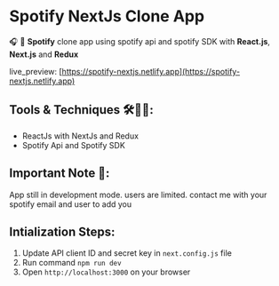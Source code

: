 # Spotify NextJs Clone App

🎧 🎵 **Spotify** clone app using spotify api and spotify SDK with **React.js**, **Next.js** and **Redux**

live_preview: [https://spotify-nextjs.netlify.app](https://spotify-nextjs.netlify.app)

## Tools & Techniques 🛠👨‍💻:
- ReactJs with NextJs and Redux
- Spotify Api and Spotify SDK

## Important Note 📝:
App still in development mode. users are limited. contact me with your spotify email and user to add you

## Intialization Steps:
1. Update API client ID and secret key in `next.config.js` file
2. Run command ```npm run dev```
3. Open ```http://localhost:3000``` on your browser
